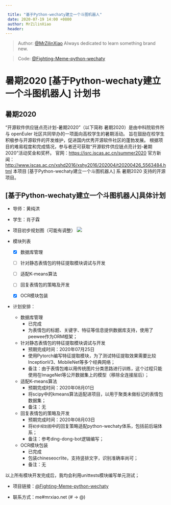 ```yaml
---

 title: "基于Python-wechaty建立一个斗图机器人"
 date: 2020-07-19 14:00 +0800
 author: MrZilinXiao
 header:
---
```


> Author: [@MrZilinXiao](https://github.com/MrZilinXiao) Always dedicated to learn something brand new.

> Code: [@Fighting-Meme-python-wechaty](https://github.com/MrZilinXiao/Fighting-Meme-python-wechaty)



<!--more-->

# 暑期2020 [基于Python-wechaty建立一个斗图机器人] 计划书

## 暑期2020
“开源软件供应链点亮计划-暑期2020”（以下简称 暑期2020）是由中科院软件所与 openEuler 社区共同举办的一项面向高校学生的暑期活动。
旨在鼓励在校学生积极参与开源软件的开发维护，促进国内优秀开源软件社区的蓬勃发展。
根据项目的难易程度和完成情况，参与者还可获取“开源软件供应链点亮计划-暑期2020”活动奖金和奖杯。
官网：https://isrc.iscas.ac.cn/summer2020 官方新闻：http://www.iscas.ac.cn/xshd2016/xshy2016/202004/t20200426_5563484.html
本项目 [基于Python-wechaty建立一个斗图机器人] 系 暑期2020 支持的开源项目。

## [基于Python-wechaty建立一个斗图机器人]具体计划

- 导师：黄纯洪
- 学生：肖子霖
- 项目初步规划图（可能有调整）
![](https://upyun.mrxiao.net/img/wechaty-meme-bot.png)

- 模块列表
    - [x] 数据库管理
    - [ ] 针对静态表情包的特征提取模块调试与开发
    - [ ] 适配K-means算法
    - [ ] 回复表情包的策略及开发
    - [x] OCR模块包装

    
- 计划安排：
    
    - 数据库管理
        - 已完成
        - 为表情包的标题、关键字、特征等信息提供数据库支持，使用了peewee作为ORM框架；
    - 针对静态表情包的特征提取模块调试与开发
        - 预期完成时间：2020年07月25日
        - 使用Pytorch编写特征提取模块，为了测试特征提取效果需要比较InceptionV3、MobileNet等多个经典网络；
        - 备注：由于表情包难以用传统图片分类思路进行训练，这个过程只能使用在ImageNet等公开数据集上的模型（移除全连接层后）；
    - 适配K-means算法
        - 预期完成时间：2020年08月01日
        - 将scipy中的kmeans算法适配进项目，以用于聚类未做标记的表情包数据集；
        - 备注：无
    - 回复表情包的策略及开发
        - 预期完成时间：2020年08月03日
        - 将`初步规划图`中的回复策略适配python-wechaty体系，包括前后端体系；
        - 备注：参考ding-dong-bot逻辑编写；
    - OCR模块包装
        - 已完成
        - 包装chineseocrlite，支持竖排文字，识别准确率尚可；
        - 备注：无       
    
以上所有模块开发完成后，我均会利用unittests模块编写单元测试；

- 项目链接：[@Fighting-Meme-python-wechaty](https://github.com/MrZilinXiao/Fighting-Meme-python-wechaty)

- 联系方式：me#mrxiao.net  (# -> @)